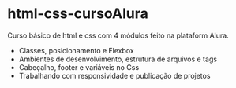 # html-css-cursoAlura
Curso básico de html e css com 4 módulos feito na plataform Alura.
- Classes, posicionamento e Flexbox
- Ambientes de desenvolvimento, estrutura de arquivos e tags
- Cabeçalho, footer e variáveis no Css
- Trabalhando com responsividade e publicação de projetos
